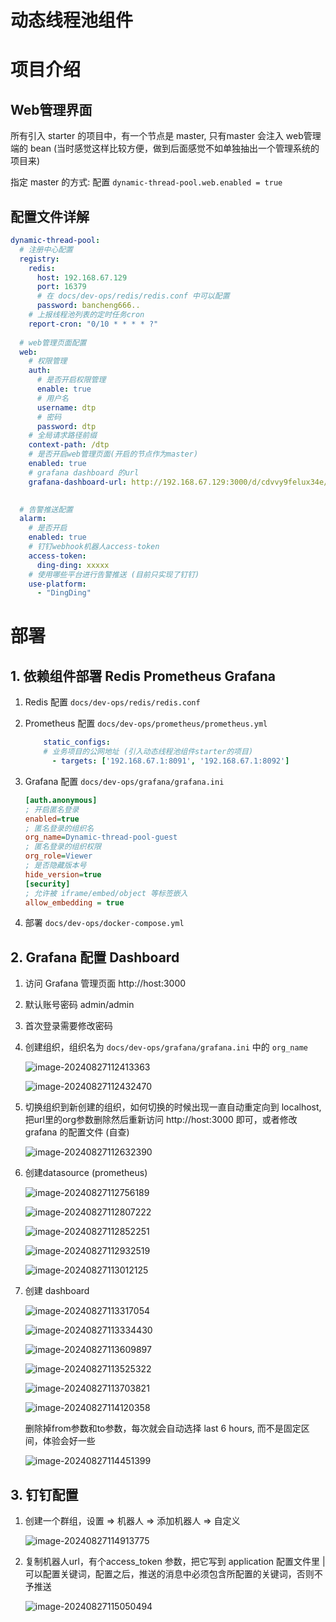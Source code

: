 # 动态线程池组件
# 项目介绍

## Web管理界面

所有引入 starter 的项目中，有一个节点是 master, 只有master 会注入 web管理端的 bean (当时感觉这样比较方便，做到后面感觉不如单独抽出一个管理系统的项目来)

指定 master 的方式: 配置 `dynamic-thread-pool.web.enabled = true`

## 配置文件详解

```yaml
dynamic-thread-pool:
  # 注册中心配置
  registry:
    redis:
      host: 192.168.67.129
      port: 16379
	  # 在 docs/dev-ops/redis/redis.conf 中可以配置
      password: bancheng666..
    # 上报线程池列表的定时任务cron
    report-cron: "0/10 * * * * ?"
  
  # web管理页面配置
  web:
    # 权限管理
    auth:
      # 是否开启权限管理
      enable: true
      # 用户名
      username: dtp
      # 密码
      password: dtp
    # 全局请求路径前缀
    context-path: /dtp
    # 是否开启web管理页面(开启的节点作为master)
    enabled: true
    # grafana dashboard 的url
    grafana-dashboard-url: http://192.168.67.129:3000/d/cdvvy9felux34e/e58aa8-e68081-e7babf-e7a88b-e6b1a0-e79b91-e68ea7?orgId=2&refresh=5s&theme=light

  
  # 告警推送配置
  alarm:
  	# 是否开启
    enabled: true
    # 钉钉webhook机器人access-token
    access-token:
      ding-ding: xxxxx
    # 使用哪些平台进行告警推送 (目前只实现了钉钉)
    use-platform:
      - "DingDing"
```

# 部署

## 1. 依赖组件部署 Redis Prometheus Grafana

1. Redis 配置 `docs/dev-ops/redis/redis.conf`

2. Prometheus 配置 `docs/dev-ops/prometheus/prometheus.yml`

   ```yaml
       static_configs:
       # 业务项目的公网地址 (引入动态线程池组件starter的项目)
         - targets: ['192.168.67.1:8091', '192.168.67.1:8092']
   ```

3. Grafana 配置 `docs/dev-ops/grafana/grafana.ini`

   ```ini
   [auth.anonymous]
   ; 开启匿名登录
   enabled=true
   ; 匿名登录的组织名
   org_name=Dynamic-thread-pool-guest
   ; 匿名登录的组织权限
   org_role=Viewer
   ; 是否隐藏版本号
   hide_version=true
   [security]
   ; 允许被 iframe/embed/object 等标签嵌入
   allow_embedding = true
   ```

4. 部署 `docs/dev-ops/docker-compose.yml`

## 2. Grafana 配置 Dashboard

1. 访问 Grafana 管理页面  http://host:3000

2. 默认账号密码 admin/admin

3. 首次登录需要修改密码

4. 创建组织，组织名为 `docs/dev-ops/grafana/grafana.ini` 中的 `org_name`

   ![image-20240827112413363](https://dtp-pictures.oss-cn-beijing.aliyuncs.com//image-20240827112413363.png)

   ![image-20240827112432470](https://dtp-pictures.oss-cn-beijing.aliyuncs.com/image-20240827112432470.png)

5. 切换组织到新创建的组织，如何切换的时候出现一直自动重定向到 localhost, 把url里的org参数删除然后重新访问 http://host:3000 即可，或者修改 grafana 的配置文件 (自查)

   ![image-20240827112632390](https://dtp-pictures.oss-cn-beijing.aliyuncs.com/image-20240827112632390.png)

6. 创建datasource (prometheus)

   ![image-20240827112756189](https://dtp-pictures.oss-cn-beijing.aliyuncs.com/image-20240827112756189.png)

   ![image-20240827112807222](https://dtp-pictures.oss-cn-beijing.aliyuncs.com/image-20240827112807222.png)

   ![image-20240827112852251](https://dtp-pictures.oss-cn-beijing.aliyuncs.com/image-20240827112852251.png)

   ![image-20240827112932519](https://dtp-pictures.oss-cn-beijing.aliyuncs.com/image-20240827112932519.png)

   ![image-20240827113012125](https://dtp-pictures.oss-cn-beijing.aliyuncs.com/image-20240827113012125.png)

7. 创建 dashboard

   ![image-20240827113317054](https://dtp-pictures.oss-cn-beijing.aliyuncs.com/image-20240827113317054.png)

   ![image-20240827113334430](https://dtp-pictures.oss-cn-beijing.aliyuncs.com/image-20240827113334430.png)

   ![image-20240827113609897](https://dtp-pictures.oss-cn-beijing.aliyuncs.com/image-20240827113609897.png)

   ![image-20240827113525322](https://dtp-pictures.oss-cn-beijing.aliyuncs.com/image-20240827113525322.png)

   ![image-20240827113703821](https://dtp-pictures.oss-cn-beijing.aliyuncs.com/image-20240827113703821.png)

   ![image-20240827114120358](https://dtp-pictures.oss-cn-beijing.aliyuncs.com/image-20240827114120358.png)

   删除掉from参数和to参数，每次就会自动选择 last 6 hours, 而不是固定区间，体验会好一些

   ![image-20240827114451399](https://dtp-pictures.oss-cn-beijing.aliyuncs.com/image-20240827114451399.png)

## 3. 钉钉配置

1. 创建一个群组，设置 => 机器人 => 添加机器人 => 自定义

   ![image-20240827114913775](https://dtp-pictures.oss-cn-beijing.aliyuncs.com/image-20240827114913775.png)

2. 复制机器人url，有个access_token 参数，把它写到 application 配置文件里  | 可以配置关键词，配置之后，推送的消息中必须包含所配置的关键词，否则不予推送

   ![image-20240827115050494](https://dtp-pictures.oss-cn-beijing.aliyuncs.com/image-20240827115050494.png)